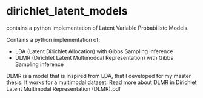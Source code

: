 # dirichlet_latent_models
contains a python implementation of Latent Variable Probabilistc Models.

Contains a python implementation of:
- LDA (Latent Dirichlet Allocation) with Gibbs Sampling inference
- DLMR (Dirichlet Latent Multimoddal Representation) with Gibbs Sampling inference

DLMR is a model that is inspired from LDA, that I developed for my master thesis. It works for a multimodal dataset. Read more about DLMR in Dirichlet Latent Multimodal Representation (DLMR).pdf
